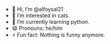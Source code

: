 - 👋 Hi, I’m @alfoysal21
- 👀 I’m interested in cats.
- 🌱 I’m currently learning python.
- 😄 Pronouns: he/him
- ⚡ Fun fact: Nothing is funny anymore.

<!---
alfoysal21/alfoysal21 is a ✨ special ✨ repository because its `README.md` (this file) appears on your GitHub profile.
You can click the Preview link to take a look at your changes.
--->
